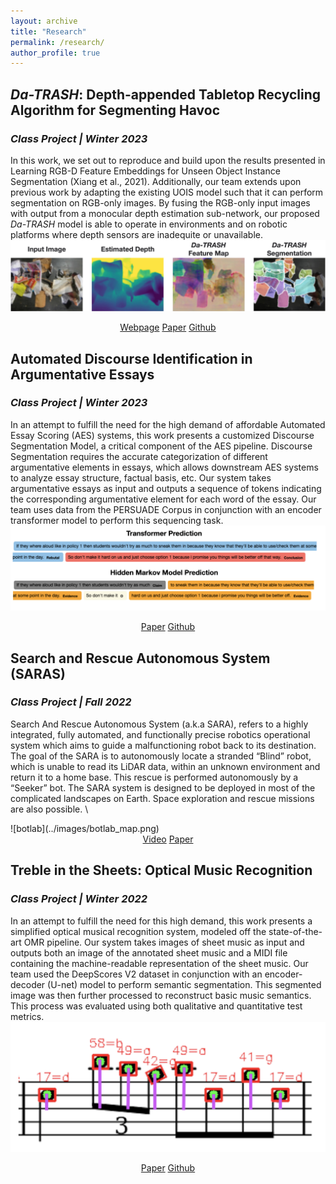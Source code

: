 ```yaml
---
layout: archive
title: "Research"
permalink: /research/
author_profile: true
---
```


## *Da-TRASH*: Depth-appended Tabletop Recycling Algorithm for Segmenting Havoc
### *Class Project | Winter 2023*
In this work, we set out to reproduce and build upon the results presented in Learning RGB-D Feature Embeddings for Unseen Object Instance Segmentation (Xiang et al., 2021). Additionally, our team extends upon previous work by adapting the existing UOIS model such that it can perform segmentation on RGB-only images. By fusing the RGB-only input images with output from a monocular depth estimation sub-network, our proposed *Da-TRASH* model is able to operate in environments and on robotic platforms where depth sensors are inadequite or unavailable. \
![Da-TRASH](../images/da_trash_qual.jpg)
<div markdown="0" align="center">
    <a href="https://deeprob.org/w23/reports/da-trash/" class="btn btn--info">Webpage</a>
    <a href="../files/Da-TRASH.pdf" class="btn btn--info">Paper</a>
    <a href="https://github.com/schefferac2020/Da-TRASH" class="btn btn--info">Github</a>
</div>

## Automated Discourse Identification in Argumentative Essays
### *Class Project | Winter 2023*
In an attempt to fulfill the need for the high demand of affordable Automated Essay Scoring (AES) systems, this work presents a customized Discourse Segmentation Model, a critical component of the AES pipeline. Discourse Segmentation requires the accurate categorization of different argumentative elements in essays, which allows downstream AES systems to analyze essay structure, factual basis, etc. Our system takes argumentative essays as input and outputs a sequence of tokens indicating the corresponding argumentative element for each word of the essay. Our team uses data from the PERSUADE Corpus in conjunction with an encoder transformer model to perform this sequencing task. \
![NLP](../images/NLP_qualitative.png)

<div markdown="0" align="center">
    <a href="../files/NLP.pdf" class="btn btn--info">Paper</a>
    <a href="https://github.com/schefferac2020/EssayClaimIden" class="btn btn--info">Github</a>
</div>

## Search and Rescue Autonomous System (SARAS)
### *Class Project | Fall 2022*
Search And Rescue Autonomous System (a.k.a SARA), refers to a highly integrated, fully automated, and functionally precise robotics operational system which aims to guide a malfunctioning robot back to its destination. The goal of the SARA is to autonomously locate a stranded “Blind” robot, which is unable to read its LiDAR data, within an unknown environment and return it to a home base. This rescue is performed autonomously by a “Seeker” bot. The SARA system is designed to be deployed in most of the complicated landscapes on Earth. Space exploration and rescue missions are also possible. \

<div markdown="0" width="50%">    
    ![botlab](../images/botlab_map.png)
</div>

<div markdown="0" align="center">    
    <a href="https://www.youtube.com/watch?v=H2apOiehBUE&ab_channel=KatieWakevainen" class="btn btn--info">Video</a>
    <a href="../files/SARAS.pdf" class="btn btn--info">Paper</a>
</div>

## Treble in the Sheets: Optical Music Recognition
### *Class Project | Winter 2022*
In an attempt to fulfill the need for this high demand, this work presents a simplified optical musical recognition system, modeled off the state-of-the-art OMR pipeline. Our system takes images of sheet music as input and outputs both an image of the annotated sheet music and a MIDI file containing the machine-readable representation of the sheet music. Our team used the DeepScores V2 dataset in conjunction with an encoder-decoder (U-net) model to perform semantic segmentation. This segmented image was then further processed to reconstruct basic music semantics. This process was evaluated using both qualitative and quantitative test metrics. \
![Thing](../images/treble_qualitative.png) 
<div markdown="0" align="center">    
    <a href="../files/OMR.pdf" class="btn btn--info">Paper</a>
    <a href="https://github.com/AshwinS27/TrebleInTheSheets" class="btn btn--info">Github</a>
</div>

